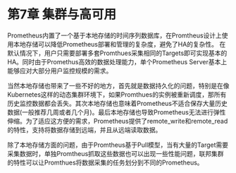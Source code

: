 # 第7章 集群与高可用

Prometheus内置了一个基于本地存储的时间序列数据库，在Promtheus设计上使用本地存储可以降低Prometheus部署和管理的复杂度，避免了HA的复杂性。 在默认情况下，用户只需要部署多套Promthues采集相同的Targets即可实现基本的HA。同时由于Promethus高效的数据处理能力，单个Prometheus Server基本上能够应对大部分用户监控规模的需求。

当然本地存储也带来了一些不好的地方，首先就是数据持久化的问题，特别是在像Kubernetes这样的动态集群环境下，如果Promthues的实例被重新调度，那所有历史监控数据都会丢失。其次本地存储也意味着Prometheus不适合保存大量历史数据(一般推荐几周或者几个月)。最后本地存储也导致Prometheus无法进行弹性伸缩。为了适应这方便的需求，Prometheus提供了remote_write和remote_read的特性，支持将数据存储到远端，并且从远端读取数据。

除了本地存储方面的问题，由于Promtheus基于Pull模型，当有大量的Target需要采集数据时，单独Promtheus抓取这些数据也可以出现一些性能问题，联邦集群的特性可以让Promthues将数据采集的任务划分到不同的Prometheus。